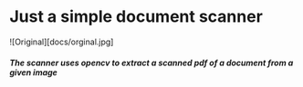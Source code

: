 # Just a simple document scanner 

![Original][docs/orginal.jpg]

##### The scanner uses opencv to extract a scanned pdf of a document from a given image

